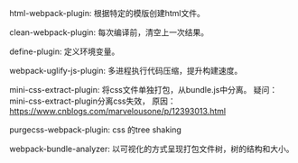 html-webpack-plugin: 根据特定的模版创建html文件。

clean-webpack-plugin: 每次编译前，清空上一次结果。

define-plugin: 定义环境变量。

webpack-uglify-js-plugin: 多进程执行代码压缩，提升构建速度。

mini-css-extract-plugin: 将css文件单独打包，从bundle.js中分离。
疑问：mini-css-extract-plugin分离css失效，
原因：https://www.cnblogs.com/marvelousone/p/12393013.html

purgecss-webpack-plugin: css 的tree shaking

webpack-bundle-analyzer: 以可视化的方式呈现打包文件树，树的结构和大小。
